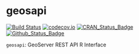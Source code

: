 **geosapi**
===========

[![Build Status](https://travis-ci.org/eblondel/geosapi.svg?branch=master)](https://travis-ci.org/eblondel/geosapi)
[![codecov.io](http://codecov.io/github/eblondel/geosapi/coverage.svg?branch=master)](http://codecov.io/github/eblondel/geosapi?branch=master)
[![CRAN_Status_Badge](http://www.r-pkg.org/badges/version/geosapi)](https://cran.r-project.org/package=geosapi)
[![Github_Status_Badge](https://img.shields.io/badge/Github-0.2--0-blue.svg)](https://github.com/eblondel/geosapi)

``geosapi``: GeoServer REST API R Interface

